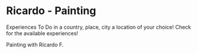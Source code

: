 # Ricardo - Painting

Experiences To Do in a country, place, city a location of your choice! Check for the available experiences!

Painting with Ricardo F.
